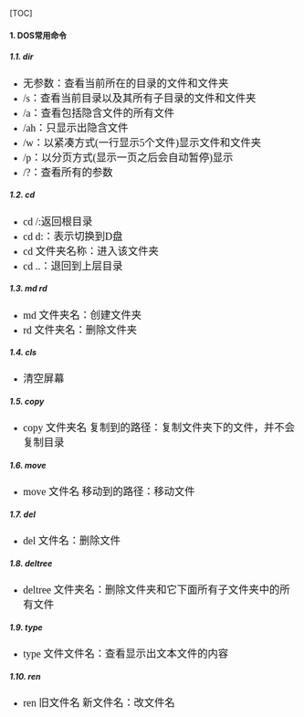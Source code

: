 [TOC]

#### 1. DOS常用命令

##### 1.1. dir

- <font face="楷体" size = 4>无参数：查看当前所在的目录的文件和文件夹</font>
- <font face="楷体" size = 4>/s：查看当前目录以及其所有子目录的文件和文件夹</font>
- <font face="楷体" size = 4>/a：查看包括隐含文件的所有文件</font>
- <font face="楷体" size = 4>/ah：只显示出隐含文件</font>
- <font face="楷体" size = 4>/w：以紧凑方式(一行显示5个文件)显示文件和文件夹</font>
- <font face="楷体" size = 4>/p：以分页方式(显示一页之后会自动暂停)显示</font>
- <font face="楷体" size=4>/?：查看所有的参数</font>

##### 1.2. cd

- <font face="楷体" size=4>cd /:返回根目录</font>
- <font face="楷体" size=4>cd d:：表示切换到D盘</font>
- <font face="楷体" size=4>cd 文件夹名称：进入该文件夹</font>
- <font face="楷体" size=4>cd ..：退回到上层目录</font>

##### 1.3. md rd

- <font face="楷体" size=4>md 文件夹名：创建文件夹</font>
- <font face="楷体" size=4>rd 文件夹名：删除文件夹</font>

##### 1.4. cls

- <font face="楷体" size=4>清空屏幕</font>

##### 1.5. copy

- <font face="楷体" size=4>copy 文件夹名 复制到的路径：复制文件夹下的文件，并不会复制目录</font>

##### 1.6. move

- <font face="楷体" size=4>move 文件名 移动到的路径：移动文件</font>

##### 1.7. del

- <font face="楷体" size=4>del 文件名：删除文件</font>

##### 1.8. deltree

- <font face="楷体" size=4>deltree 文件夹名：删除文件夹和它下面所有子文件夹中的所有文件</font>

##### 1.9. type

- <font face="楷体" size=4>type 文件文件名：查看显示出文本文件的内容</font>

##### 1.10. ren

- <font face="楷体" size=4>ren 旧文件名 新文件名：改文件名</font>